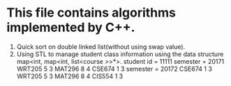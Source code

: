 # This file contains algorithms implemented by C++.
1. Quick sort on double linked list(without using swap value).
2. Using STL to manage student class information using the data structure map<int, map<int, list<course *>*>*>.
 student id = 11111
 semester = 20171
 WRT205 5 3  MAT296 8 4  CSE674 1 3
 semester = 20172
 CSE674 1 3  WRT205 5 3  MAT296 8 4  CIS554 1 3
 
